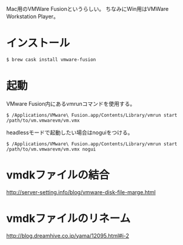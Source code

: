 Mac用のVMWare Fusionというらしい。
ちなみにWin用はVMWare Workstation Player。

# インストール

```sh
$ brew cask install vmware-fusion
```


# 起動

VMware Fusion内にあるvmrunコマンドを使用する。

```
$ /Applications/VMware\ Fusion.app/Contents/Library/vmrun start /path/to/vm.vmwarevm/vm.vmx
```

headlessモードで起動したい場合はnoguiをつける。

```
$ /Applications/VMware\ Fusion.app/Contents/Library/vmrun start /path/to/vm.vmwarevm/vm.vmx nogui
```

# vmdkファイルの結合

http://server-setting.info/blog/vmware-disk-file-marge.html

# vmdkファイルのリネーム

http://blog.dreamhive.co.jp/yama/12095.html#i-2
